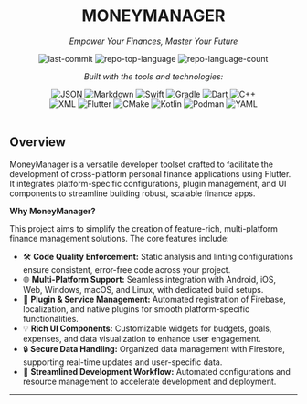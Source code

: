 <div id="top">

<!-- HEADER STYLE: CLASSIC -->
<div align="center">


# MONEYMANAGER

<em>Empower Your Finances, Master Your Future</em>

<!-- BADGES -->
<img src="https://img.shields.io/github/last-commit/KarrinPaola/MoneyManager?style=flat&logo=git&logoColor=white&color=0080ff" alt="last-commit">
<img src="https://img.shields.io/github/languages/top/KarrinPaola/MoneyManager?style=flat&color=0080ff" alt="repo-top-language">
<img src="https://img.shields.io/github/languages/count/KarrinPaola/MoneyManager?style=flat&color=0080ff" alt="repo-language-count">

<em>Built with the tools and technologies:</em>

<img src="https://img.shields.io/badge/JSON-000000.svg?style=flat&logo=JSON&logoColor=white" alt="JSON">
<img src="https://img.shields.io/badge/Markdown-000000.svg?style=flat&logo=Markdown&logoColor=white" alt="Markdown">
<img src="https://img.shields.io/badge/Swift-F05138.svg?style=flat&logo=Swift&logoColor=white" alt="Swift">
<img src="https://img.shields.io/badge/Gradle-02303A.svg?style=flat&logo=Gradle&logoColor=white" alt="Gradle">
<img src="https://img.shields.io/badge/Dart-0175C2.svg?style=flat&logo=Dart&logoColor=white" alt="Dart">
<img src="https://img.shields.io/badge/C++-00599C.svg?style=flat&logo=C++&logoColor=white" alt="C++">
<br>
<img src="https://img.shields.io/badge/XML-005FAD.svg?style=flat&logo=XML&logoColor=white" alt="XML">
<img src="https://img.shields.io/badge/Flutter-02569B.svg?style=flat&logo=Flutter&logoColor=white" alt="Flutter">
<img src="https://img.shields.io/badge/CMake-064F8C.svg?style=flat&logo=CMake&logoColor=white" alt="CMake">
<img src="https://img.shields.io/badge/Kotlin-7F52FF.svg?style=flat&logo=Kotlin&logoColor=white" alt="Kotlin">
<img src="https://img.shields.io/badge/Podman-892CA0.svg?style=flat&logo=Podman&logoColor=white" alt="Podman">
<img src="https://img.shields.io/badge/YAML-CB171E.svg?style=flat&logo=YAML&logoColor=white" alt="YAML">

</div>
<br>

## Overview

MoneyManager is a versatile developer toolset crafted to facilitate the development of cross-platform personal finance applications using Flutter. It integrates platform-specific configurations, plugin management, and UI components to streamline building robust, scalable finance apps.

**Why MoneyManager?**

This project aims to simplify the creation of feature-rich, multi-platform finance management solutions. The core features include:

- 🛠️ **Code Quality Enforcement:** Static analysis and linting configurations ensure consistent, error-free code across your project.
- 🌐 **Multi-Platform Support:** Seamless integration with Android, iOS, Web, Windows, macOS, and Linux, with dedicated build setups.
- 🔌 **Plugin & Service Management:** Automated registration of Firebase, localization, and native plugins for smooth platform-specific functionalities.
- 💡 **Rich UI Components:** Customizable widgets for budgets, goals, expenses, and data visualization to enhance user engagement.
- 🔒 **Secure Data Handling:** Organized data management with Firestore, supporting real-time updates and user-specific data.
- 🚀 **Streamlined Development Workflow:** Automated configurations and resource management to accelerate development and deployment.

---
